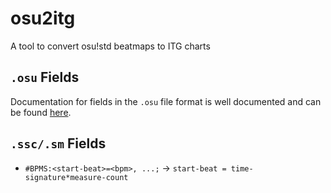 # osu2itg

A tool to convert osu!std beatmaps to ITG charts

## `.osu` Fields

Documentation for fields in the `.osu` file format is well documented and can be found [here](https://osu.ppy.sh/wiki/en/Client/File_formats/osu_%28file_format%29).

## `.ssc/.sm` Fields

- `#BPMS:<start-beat>=<bpm>, ...;` &#8594; `start-beat = time-signature*measure-count`
